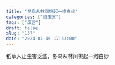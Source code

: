 ```yaml
---
title: "冬鸟从林间挑起一绺白纱"
categories: ["旧废言"]
tags: ["废言"]
draft: false
slug: "137"
date: "2024-01-16 17:33:00"
---
```


稻草人让虫害泛滥，冬鸟从林间挑起一绺白纱
